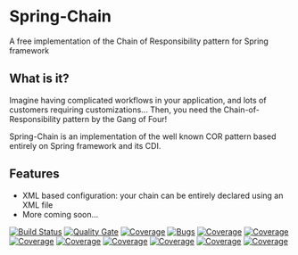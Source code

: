 # Spring-Chain
A free implementation of the Chain of Responsibility pattern for Spring framework

## What is it?

Imagine having complicated workflows in your application, and lots of customers requiring customizations... Then, you need 
the Chain-of-Responsibility pattern by the Gang of Four! 

Spring-Chain is an implementation of the well known COR pattern based entirely on Spring framework and its CDI.

## Features

* XML based configuration: your chain can be entirely declared using an XML file
* More coming soon...


[![Build Status](https://travis-ci.org/LoreScianatico/Spring-Chain.svg?branch=master)](https://travis-ci.org/LoreScianatico/Spring-Chain)
[![Quality Gate](https://sonarcloud.io/api/project_badges/measure?project=com.lorescianatico%3Aspring.chain-parent&metric=alert_status)](https://sonarcloud.io/api/project_badges/measure?project=com.lorescianatico%3Aspring.chain-parent&metric=alert_status)
[![Coverage](https://sonarcloud.io/api/project_badges/measure?project=com.lorescianatico%3Aspring.chain-parent&metric=coverage)](https://sonarcloud.io/api/project_badges/measure?project=com.lorescianatico%3Aspring.chain-parent&metric=coverage)
[![Bugs](https://sonarcloud.io/api/project_badges/measure?project=com.lorescianatico%3Aspring.chain-parent&metric=bugs)](https://sonarcloud.io/api/project_badges/measure?project=com.lorescianatico%3Aspring.chain-parent&metric=bugs)
[![Coverage](https://sonarcloud.io/api/project_badges/measure?project=com.lorescianatico%3Aspring.chain-parent&metric=code_smells)](https://sonarcloud.io/api/project_badges/measure?project=com.lorescianatico%3Aspring.chain-parent&metric=code_smells)
[![Coverage](https://sonarcloud.io/api/project_badges/measure?project=com.lorescianatico%3Aspring.chain-parent&metric=duplicated_lines_density)](https://sonarcloud.io/api/project_badges/measure?project=com.lorescianatico%3Aspring.chain-parent&metric=duplicated_lines_density)
[![Coverage](https://sonarcloud.io/api/project_badges/measure?project=com.lorescianatico%3Aspring.chain-parent&metric=sqale_rating)](https://sonarcloud.io/api/project_badges/measure?project=com.lorescianatico%3Aspring.chain-parent&metric=sqale_rating)
[![Coverage](https://sonarcloud.io/api/project_badges/measure?project=com.lorescianatico%3Aspring.chain-parent&metric=reliability_rating)](https://sonarcloud.io/api/project_badges/measure?project=com.lorescianatico%3Aspring.chain-parent&metric=reliability_rating)
[![Coverage](https://sonarcloud.io/api/project_badges/measure?project=com.lorescianatico%3Aspring.chain-parent&metric=security_rating)](https://sonarcloud.io/api/project_badges/measure?project=com.lorescianatico%3Aspring.chain-parent&metric=security_rating)
[![Coverage](https://sonarcloud.io/api/project_badges/measure?project=com.lorescianatico%3Aspring.chain-parent&metric=sqale_index)](https://sonarcloud.io/api/project_badges/measure?project=com.lorescianatico%3Aspring.chain-parent&metric=sqale_index)
[![Coverage](https://sonarcloud.io/api/project_badges/measure?project=com.lorescianatico%3Aspring.chain-parent&metric=vulnerabilities)](https://sonarcloud.io/api/project_badges/measure?project=com.lorescianatico%3Aspring.chain-parent&metric=vulnerabilities)
[![Coverage](https://sonarcloud.io/api/project_badges/measure?project=com.lorescianatico%3Aspring.chain-parent&metric=ncloc)](https://sonarcloud.io/api/project_badges/measure?project=com.lorescianatico%3Aspring.chain-parent&metric=ncloc)
